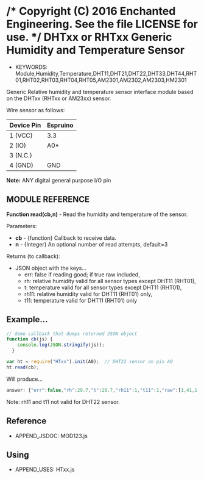 /* Copyright (C) 2016 Enchanted Engineering. See the file LICENSE for use. */
DHTxx or RHTxx Generic Humidity and Temperature Sensor
======================================================

* KEYWORDS: Module,Humidity,Temperature,DHT11,DHT21,DHT22,DHT33,DHT44,RHT01,RHT02,RHT03,RHT04,RHT05,AM2301,AM2302,AM2303,HM2301

Generic Relative humidity and temperature sensor interface module based on the DHTxx (RHTxx or AM23xx) sensor. 

Wire sensor as follows:

| Device Pin | Espruino |
| ---------- | -------- |
| 1 (VCC)    | 3.3      |
| 2 (IO)     | A0*      |
| 3 (N.C.)   |          |
| 4 (GND)    | GND      |

  **Note:** ANY digital general purpose I/O pin 

MODULE REFERENCE
----------------

**Function read(cb,n)** - Read the humidity and temperature of the sensor.

Parameters:

* **cb** - {function} Callback to receive data.
* **n** - {Integer} An optional number of read attempts, default=3

Returns (to callback):

* JSON object with the keys...
  - err:  false if reading good; if true raw included,
  - rh:   relative humidity valid for all sensor types except DHT11 (RHT01),
  - t:    temperature valid for all sensor types except DHT11 (RHT01),
  - rh11: relative humidity valid for DHT11 (RHT01) only,
  - t11:  temperature valid for DHT11 (RHT01) only

Example...
----------

```JavaScript
// demo callback that dumps returned JSON object
function cb(js) {
	console.log(JSON.stringify(js));
  }

var ht = require("HTxx").init(A0);  // DHT22 sensor on pin A0
ht.read(cb);
```

Will produce...

```JavaScript
answer: {"err":false,"rh":29.7,"t":26.7,"rh11":1,"t11":1,"raw":[1,41,1,11,54]}
```

Note: rh11 and t11 not valid for DHT22 sensor.

Reference
---------

* APPEND_JSDOC: MOD123.js

Using
-----

* APPEND_USES: HTxx.js
